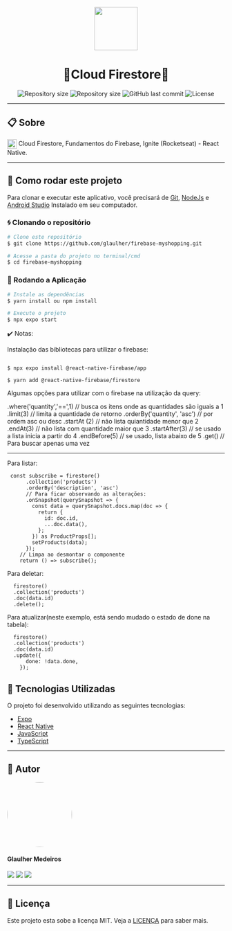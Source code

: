 <p align="center" >
  <img align="center" src="https://d33wubrfki0l68.cloudfront.net/554c3b0e09cf167f0281fda839a5433f2040b349/ecfc9/img/header_logo.svg" width="100" />
</p>

<h1 align="center">
  🚀Cloud Firestore🚀
</h1>

<p align="center" >
  <img alt="Repository size" src="https://img.shields.io/badge/Mobile-react--native-blue?style=for-the-badge">

  <img alt="Repository size" src="https://img.shields.io/npm/types/typescript?style=for-the-badge">

  <img alt="GitHub last commit" src="https://img.shields.io/github/last-commit/glaulher/react-native_Ignite?style=for-the-badge">

  <img alt="License" src="https://img.shields.io/badge/license-MIT-blue.svg?style=for-the-badge" />
</p>

---

## 📋 Sobre

<img align="center" src="https://d33wubrfki0l68.cloudfront.net/554c3b0e09cf167f0281fda839a5433f2040b349/ecfc9/img/header_logo.svg" width="22" /> Cloud Firestore, Fundamentos do Firebase, Ignite (Rocketseat) - React Native.

---

## 📂 Como rodar este projeto

Para clonar e executar este aplicativo, você precisará de [Git](https://git-scm.com), [NodeJs](https://nodejs.org/en/) e [Android Studio](https://developer.android.com/studio) Instalado em seu computador.

### 🌀 Clonando o repositório

```bash
# Clone este repositório
$ git clone https://github.com/glaulher/firebase-myshopping.git

# Acesse a pasta do projeto no terminal/cmd
$ cd firebase-myshopping

```

### 🎲 Rodando a Aplicação

```bash
# Instale as dependências
$ yarn install ou npm install

# Execute o projeto
$ npx expo start
```

✔️ Notas:

Instalação das bibliotecas para utilizar o firebase:

```shell

$ npx expo install @react-native-firebase/app

$ yarn add @react-native-firebase/firestore

```
Algumas opções para utilizar com o firebase na utilização da query:

.where('quantity','==',1) // busca os itens onde as quantidades são iguais a 1
.limit(3) // limita a quantidade de retorno
.orderBy('quantity', 'asc') // por ordem asc ou desc
.startAt (2) // não lista quiantidade menor que 2
.endAt(3) // não lista com quantidade maior que 3
.startAfter(3) // se usado a lista inicia a partir do 4
.endBefore(5) // se usado, lista abaixo de 5
.get()  // Para buscar apenas uma vez

---
Para listar:

```shell
 const subscribe = firestore()
      .collection('products')
      .orderBy('description', 'asc')
      // Para ficar observando as alterações:
      .onSnapshot(querySnapshot => {
        const data = querySnapshot.docs.map(doc => {
          return {
            id: doc.id,
            ...doc.data(),
          };
        }) as ProductProps[];
        setProducts(data);
      });
    // Limpa ao desmontar o componente
    return () => subscribe();
```
Para deletar:
```shell
  firestore()
  .collection('products')
  .doc(data.id)
  .delete();
```

Para atualizar(neste exemplo, está sendo mudado o estado de done na tabela):
```shell
  firestore()
  .collection('products')
  .doc(data.id)
  .update({
      done: !data.done,
    });
```

## 🚀 Tecnologias Utilizadas

O projeto foi desenvolvido utilizando as seguintes tecnologias:

- [Expo](https://expo.dev/)
- [React Native](https://reactnative.dev)
- [JavaScript](https://developer.mozilla.org/pt-BR/docs/Web/JavaScript)
- [TypeScript](https://www.typescriptlang.org)

---


## 🧑 Autor

<img style="border-radius: 75px;" src="https://glaulher.github.io/assets/img/sample/avatar.jpeg" width="150px;" alt=""/>
 <h4>Glaulher Medeiros</h4>

<p align="left">
<span style="inline-block;">
  <a href="https://www.linkedin.com/in/glaulher-medeiros-03799967/" target="_blank"><img src="https://img.shields.io/badge/LinkedIn-0077B5?style=for-the-badge&logo=linkedin&logoColor=white" ></a>
</span>
<span style="inline-block;">
  <a href="https://glaulher.github.io/" target="_blank"><img src="https://img.shields.io/badge/github.io-gray?style=for-the-badge&logo=github&logoColor=white" ></a>
</span>

<span style="inline-block;">
  <a href="https://terminaldopenguin.blogspot.com/" target="_blank"><img src="https://img.shields.io/badge/blog-orange?style=for-the-badge&logo=blogger&logoColor=white"></a>
</span>
</p>

---

## 📝 Licença

Este projeto esta sobe a licença MIT. Veja a [LICENÇA](https://github.com/glaulher/react-native_Ignite/blob/main/LICENSE) para saber mais.
